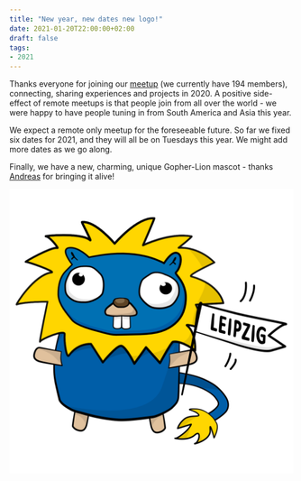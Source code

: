 ```yaml
---
title: "New year, new dates new logo!"
date: 2021-01-20T22:00:00+02:00
draft: false
tags:
- 2021
---
```


Thanks everyone for joining our
[meetup](https://www.meetup.com/Leipzig-Golang/) (we currently have 194
members), connecting, sharing experiences and projects in 2020. A positive
side-effect of remote meetups is that people join from all over the world - we
were happy to have people tuning in from South America and Asia this year.

We expect a remote only meetup for the foreseeable future. So far we fixed six
dates for 2021, and they will all be on Tuesdays this
year. We might add more dates as we go along.

Finally, we have a new, charming, unique Gopher-Lion mascot - thanks
[Andreas](https://www.klingt.net/) for bringing it alive!

![](/leipzig-gopher.svg#half)

